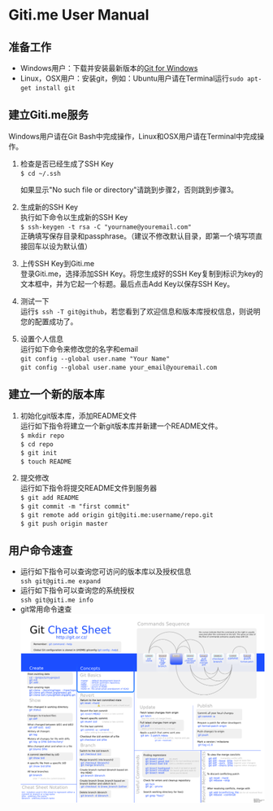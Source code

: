 Giti.me User Manual
===================

准备工作
--------
- Windows用户：下载并安装最新版本的[Git for Windows](http://code.google.com/p/msysgit/downloads/list)
- Linux，OSX用户：安装git，例如：Ubuntu用户请在Terminal运行`sudo apt-get install git`

建立Giti.me服务
----------------
Windows用户请在Git Bash中完成操作，Linux和OSX用户请在Terminal中完成操作。

1.  检查是否已经生成了SSH Key  
	`$ cd ~/.ssh`
	
	如果显示"No such file or directory"请跳到步骤2，否则跳到步骤3。
	
2.  生成新的SSH Key  
	执行如下命令以生成新的SSH Key  
	`$ ssh-keygen -t rsa -C "yourname@youremail.com"`  
	正确填写保存目录和passphrase。（建议不修改默认目录，即第一个填写项直接回车以设为默认值）
	
3.	上传SSH Key到Giti.me  
	登录Giti.me，选择添加SSH Key。将您生成好的SSH Key复制到标识为key的文本框中，并为它起一个标题。最后点击Add Key以保存SSH Key。
	
4.	测试一下  
	运行`$ ssh -T git@github`，若您看到了欢迎信息和版本库授权信息，则说明您的配置成功了。
	
5.	设置个人信息  
	运行如下命令来修改您的名字和email  
	`git config --global user.name "Your Name"`  
	`git config --global user.name your_email@youremail.com`  

建立一个新的版本库
------------------
1.	初始化git版本库，添加README文件  
	运行如下指令将建立一个新git版本库并新建一个README文件。  
	`$ mkdir repo`  
	`$ cd repo`  
	`$ git init`  
	`$ touch README`
	
2.	提交修改  
	运行如下指令将提交README文件到服务器  
	`$ git add README`  
	`$ git commit -m "first commit"`  
    `$ git remote add origin git@giti.me:username/repo.git`  
	`$ git push origin master`
	
用户命令速查
---------------
* 	运行如下指令可以查询您可访问的版本库以及授权信息  
	`ssh git@giti.me expand`
*	运行如下指令可以查询您的系统授权  
	`ssh git@giti.me info`
*	git常用命令速查  
[![Git命令速查](cheatsheet.png)](cheatsheet.png)
